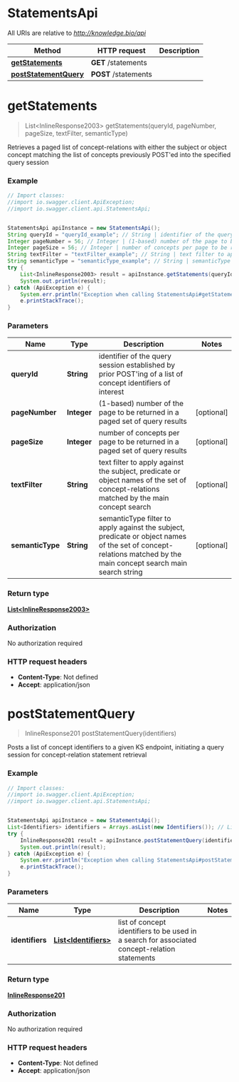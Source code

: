 # StatementsApi

All URIs are relative to *http://knowledge.bio/api*

Method | HTTP request | Description
------------- | ------------- | -------------
[**getStatements**](StatementsApi.md#getStatements) | **GET** /statements | 
[**postStatementQuery**](StatementsApi.md#postStatementQuery) | **POST** /statements | 


<a name="getStatements"></a>
# **getStatements**
> List&lt;InlineResponse2003&gt; getStatements(queryId, pageNumber, pageSize, textFilter, semanticType)



Retrieves a paged list of concept-relations with either the subject or object concept matching the list of concepts previously POST&#39;ed into the specified query session 

### Example
```java
// Import classes:
//import io.swagger.client.ApiException;
//import io.swagger.client.api.StatementsApi;


StatementsApi apiInstance = new StatementsApi();
String queryId = "queryId_example"; // String | identifier of the query session established by prior POST'ing of a list of concept identifiers of interest 
Integer pageNumber = 56; // Integer | (1-based) number of the page to be returned in a paged set of query results 
Integer pageSize = 56; // Integer | number of concepts per page to be returned in a paged set of query results 
String textFilter = "textFilter_example"; // String | text filter to apply against the subject, predicate or object names of the set of concept-relations matched by the main concept search 
String semanticType = "semanticType_example"; // String | semanticType filter to apply against the subject, predicate or object names of the set of concept-relations matched by the main concept search main search string 
try {
    List<InlineResponse2003> result = apiInstance.getStatements(queryId, pageNumber, pageSize, textFilter, semanticType);
    System.out.println(result);
} catch (ApiException e) {
    System.err.println("Exception when calling StatementsApi#getStatements");
    e.printStackTrace();
}
```

### Parameters

Name | Type | Description  | Notes
------------- | ------------- | ------------- | -------------
 **queryId** | **String**| identifier of the query session established by prior POST&#39;ing of a list of concept identifiers of interest  |
 **pageNumber** | **Integer**| (1-based) number of the page to be returned in a paged set of query results  | [optional]
 **pageSize** | **Integer**| number of concepts per page to be returned in a paged set of query results  | [optional]
 **textFilter** | **String**| text filter to apply against the subject, predicate or object names of the set of concept-relations matched by the main concept search  | [optional]
 **semanticType** | **String**| semanticType filter to apply against the subject, predicate or object names of the set of concept-relations matched by the main concept search main search string  | [optional]

### Return type

[**List&lt;InlineResponse2003&gt;**](InlineResponse2003.md)

### Authorization

No authorization required

### HTTP request headers

 - **Content-Type**: Not defined
 - **Accept**: application/json

<a name="postStatementQuery"></a>
# **postStatementQuery**
> InlineResponse201 postStatementQuery(identifiers)



Posts a list of concept identifiers to a given KS endpoint, initiating a query session for concept-relation statement retrieval 

### Example
```java
// Import classes:
//import io.swagger.client.ApiException;
//import io.swagger.client.api.StatementsApi;


StatementsApi apiInstance = new StatementsApi();
List<Identifiers> identifiers = Arrays.asList(new Identifiers()); // List<Identifiers> | list of concept identifiers to be used in a search for associated concept-relation statements 
try {
    InlineResponse201 result = apiInstance.postStatementQuery(identifiers);
    System.out.println(result);
} catch (ApiException e) {
    System.err.println("Exception when calling StatementsApi#postStatementQuery");
    e.printStackTrace();
}
```

### Parameters

Name | Type | Description  | Notes
------------- | ------------- | ------------- | -------------
 **identifiers** | [**List&lt;Identifiers&gt;**](Identifiers.md)| list of concept identifiers to be used in a search for associated concept-relation statements  |

### Return type

[**InlineResponse201**](InlineResponse201.md)

### Authorization

No authorization required

### HTTP request headers

 - **Content-Type**: Not defined
 - **Accept**: application/json

